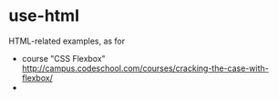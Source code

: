 # use-html
HTML-related examples, as for 

 - course "CSS Flexbox" http://campus.codeschool.com/courses/cracking-the-case-with-flexbox/ 
 - 
